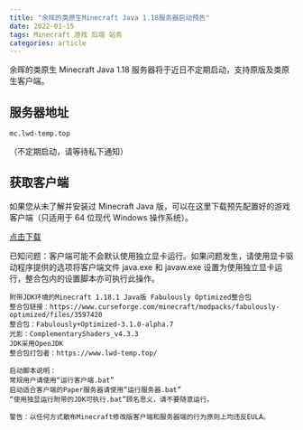 ```yaml
---
title: "余晖的类原生Minecraft Java 1.18服务器启动预告"
date: 2022-01-15
tags: Minecraft 游戏 后端 站务
categories: article
---
```


余晖的类原生 Minecraft Java 1.18 服务器将于近日不定期启动，支持原版及类原生客户端。

## 服务器地址

```
mc.lwd-temp.top
```

（不定期启动，请等待私下通知）

## 获取客户端

如果您从未了解并安装过 Minecraft Java 版，可以在这里下载预先配置好的游戏客户端（只适用于 64 位现代 Windows 操作系统）。

[点击下载](https://drive.lwd-temp.top/api?path=/Minecraft/Minecraft_1.18.1_Java_FabulouslyOptimized_x64.7z&raw=true)

已知问题：客户端可能不会默认使用独立显卡运行。如果问题发生，请使用显卡驱动程序提供的选项将客户端文件 java.exe 和 javaw.exe 设置为使用独立显卡运行，整合包内的设置脚本亦可执行此操作。

```
附带JDK环境的Minecraft 1.18.1 Java版 Fabulously Optimized整合包
整合包链接：https://www.curseforge.com/minecraft/modpacks/fabulously-optimized/files/3597420
整合包：Fabulously+Optimized-3.1.0-alpha.7
光影：ComplementaryShaders_v4.3.3
JDK采用OpenJDK
整合包打包者：https://www.lwd-temp.top/

启动脚本说明：
常规用户请使用“运行客户端.bat”
启动适合客户端的Paper服务器请使用“运行服务器.bat”
“使用独显运行附带的JDK可执行.bat”顾名思义，请不要随意运行。

警告：以任何方式散布Minecraft修改版客户端和服务器端的行为原则上均违反EULA。
```
